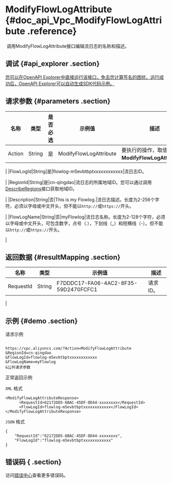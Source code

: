 # ModifyFlowLogAttribute {#doc_api_Vpc_ModifyFlowLogAttribute .reference}

 调用ModifyFlowLogAttribute接口编辑流日志的名称和描述。

## 调试 {#api_explorer .section}

[您可以在OpenAPI Explorer中直接运行该接口，免去您计算签名的困扰。运行成功后，OpenAPI Explorer可以自动生成SDK代码示例。](https://api.aliyun.com/#product=Vpc&api=ModifyFlowLogAttribute&type=RPC&version=2016-04-28)

## 请求参数 {#parameters .section}

|名称|类型|是否必选|示例值|描述|
|--|--|----|---|--|
|Action|String|是|ModifyFlowLogAttribute|要执行的操作，取值：**ModifyFlowLogAttribute**。

 |
|FlowLogId|String|是|flowlog-m5evbtbptxxxxxxxxxxxx|流日志ID。

 |
|RegionId|String|是|cn-qingdao|流日志的所属地域ID。您可以通过调用[DescribeRegions](~~36063~~)接口获取地域ID。

 |
|Description|String|否|This is my Flowlog.|流日志描述。长度为2-256个字符，必须以字母或中文开头，但不能以`http://`或`https://`开头。

 |
|FlowLogName|String|否|myFlowlog|流日志名称。长度为2-128个字符，必须以字母或中文开头，可包含数字，点号（.），下划线（\_）和短横线（-）。但不能以`http://`或`https://`开头。

 |

## 返回数据 {#resultMapping .section}

|名称|类型|示例值|描述|
|--|--|---|--|
|RequestId|String|F7DDDC17-FA06-4AC2-8F35-59D2470FCFC1|请求ID。

 |

## 示例 {#demo .section}

请求示例

``` {#request_demo}

https://vpc.aliyuncs.com/?Action=ModifyFlowLogAttribute
&RegionId=cn-qingdao
&FlowLogId=flowlog-m5evbtbptxxxxxxxxxxxx
&FlowLogName=myFlowlog
&公共请求参数

```

正常返回示例

`XML` 格式

``` {#xml_return_success_demo}
<ModifyFlowLogAttributeResponse>
	  <RequestId>62172DD5-6BAC-45DF-8D44-xxxxxxxx</RequestId>
	  <FlowLogId>flowlog-m5evbtbptxxxxxxxxxxxx</FlowLogId>
</ModifyFlowLogAttributeResponse>
```

`JSON` 格式

``` {#json_return_success_demo}
{
	"RequestId":"62172DD5-6BAC-45DF-8D44-xxxxxxxx",
	"FlowLogId":"flowlog-m5evbtbptxxxxxxxxxxxx"
}
```

## 错误码 { .section}

访问[错误中心](https://error-center.alibabacloud.com/status/product/Vpc)查看更多错误码。

